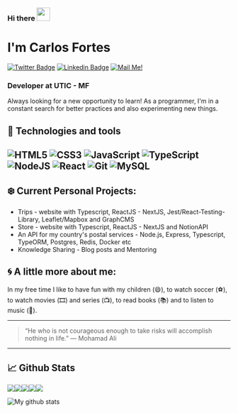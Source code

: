 ### Hi there <img src="https://raw.githubusercontent.com/MartinHeinz/MartinHeinz/master/wave.gif" width="30px"> 

# I'm Carlos Fortes

[![Twitter Badge](https://img.shields.io/badge/-Twitter-1ca0f1?style=flat-square&labelColor=1ca0f1&logo=twitter&logoColor=white&link=https://twitter.com/cdfortes)](https://twitter.com/cdfortes) 
[![Linkedin Badge](https://img.shields.io/badge/-LinkedIn-blue?style=flat-square&logo=Linkedin&logoColor=white&link=https://www.linkedin.com/in/carlos-duarte-fortes-a71362101/)](https://www.linkedin.com/in/carlos-duarte-fortes-a71362101/)
[![Mail Me!](https://img.shields.io/badge/-Contact%20Me!-c14438?style=flat-square&logo=Gmail&logoColor=white&link=mailto:cdfortes@gmail.com)](mailto:cdfortes@gmail.com)

### Developer at UTIC - MF


Always looking for a new opportunity to learn! As a programmer, I'm in a constant search for better practices and also experimenting new things.

## 🔧 Technologies and tools
<img alt="HTML5" src="https://img.shields.io/badge/html5%20-%23E34F26.svg?&style=for-the-badge&logo=html5&logoColor=white"/> <img alt="CSS3" src="https://img.shields.io/badge/css3%20-%231572B6.svg?&style=for-the-badge&logo=css3&logoColor=white"/> <img alt="JavaScript" src="https://img.shields.io/badge/javascript%20-%23323330.svg?&style=for-the-badge&logo=javascript&logoColor=%23F7DF1E"/> <img alt="TypeScript" src="https://img.shields.io/badge/typescript%20-%23007ACC.svg?&style=for-the-badge&logo=typescript&logoColor=white"/> <img alt="NodeJS" src="https://img.shields.io/badge/node.js%20-%2343853D.svg?&style=for-the-badge&logo=node.js&logoColor=white"/> <img alt="React" src="https://img.shields.io/badge/react%20-%2320232a.svg?&style=for-the-badge&logo=react&logoColor=%2361DAFB"/> <img alt="Git" src="https://img.shields.io/badge/git%20-%23F05033.svg?&style=for-the-badge&logo=git&logoColor=white"/> <img alt="MySQL" src="https://img.shields.io/badge/mysql-%2300f.svg?&style=for-the-badge&logo=mysql&logoColor=white"/> 
---
## ❄️ Current Personal Projects:

- Trips - website with Typescript, ReactJS - NextJS, Jest/React-Testing-Library, Leaflet/Mapbox and GraphCMS
- Store - website with Typescript, ReactJS - NextJS and NotionAPI
- An API for my country's postal services - Node.js, Express, Typescript, TypeORM, Postgres, Redis, Docker etc
- Knowledge Sharing - Blog posts and Mentoring


## 🌀 A little more about me:

In my free time I like to have fun with my children (😄),  to watch soccer (⚽️), to watch movies (🎞️) and series (📺), to read books (📚) and to listen to music (🎵).

---
> “He who is not courageous enough to take risks will accomplish nothing in life.”
— Mohamad Ali

---

## 📈 Github Stats

![](https://github-profile-summary-cards.vercel.app/api/cards/profile-details?username=cdfortes&theme=github_dark)![](https://github-profile-summary-cards.vercel.app/api/cards/repos-per-language?username=cdfortes&theme=github_dark)![](https://github-profile-summary-cards.vercel.app/api/cards/stats?username=cdfortes&theme=github_dark)![](https://github-profile-summary-cards.vercel.app/api/cards/most-commit-language?username=cdfortes&theme=github_dark)![](https://github-profile-summary-cards.vercel.app/api/cards/productive-time?username=cdfortes&theme=github_dark)

![My github stats](https://profile-counter.glitch.me/cdfortes/count.svg)

<!--
**cdfortes/cdfortes** is a ✨ _special_ ✨ repository because its `README.md` (this file) appears on your GitHub profile.
